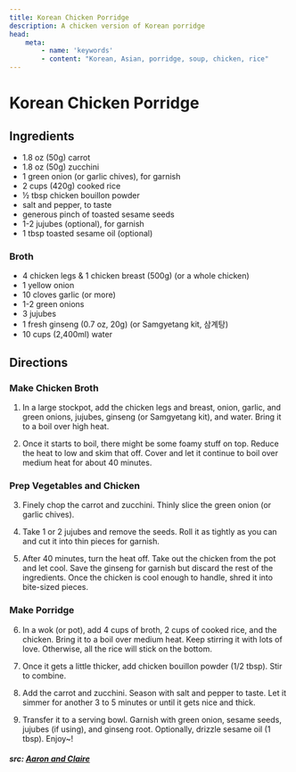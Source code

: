 ```yaml
---
title: Korean Chicken Porridge
description: A chicken version of Korean porridge
head:
    meta:
        - name: 'keywords'
        - content: "Korean, Asian, porridge, soup, chicken, rice"
---
```


# Korean Chicken Porridge
## Ingredients
- 1.8 oz (50g) carrot
- 1.8 oz (50g) zucchini
- 1 green onion (or garlic chives), for garnish
- 2 cups (420g) cooked rice
- &frac12; tbsp chicken bouillon powder
- salt and pepper, to taste
- generous pinch of toasted sesame seeds
- 1-2 jujubes (optional), for garnish
- 1 tbsp toasted sesame oil (optional)

### Broth
- 4 chicken legs & 1 chicken breast (500g) (or a whole chicken)
- 1 yellow onion
- 10 cloves garlic (or more)
- 1-2 green onions
- 3 jujubes
- 1 fresh ginseng (0.7 oz, 20g) (or Samgyetang kit, 삼계탕)
- 10 cups (2,400ml) water

## Directions
### Make Chicken Broth
1. In a large stockpot, add the chicken legs and breast, onion, garlic, and green onions, jujubes, ginseng (or Samgyetang kit), and water. Bring it to a boil over high heat.

2. Once it starts to boil, there might be some foamy stuff on top. Reduce the heat to low and skim that off. Cover and let it continue to boil over medium heat for about 40 minutes.

### Prep Vegetables and Chicken
3. Finely chop the carrot and zucchini. Thinly slice the green onion (or garlic chives).

4. Take 1 or 2 jujubes and remove the seeds. Roll it as tightly as you can and cut it into thin pieces for garnish.

5. After 40 minutes, turn the heat off. Take out the chicken from the pot and let cool. Save the ginseng for garnish but discard the rest of the ingredients. Once the chicken is cool enough to handle, shred it into bite-sized pieces.

### Make Porridge
6. In a wok (or pot), add 4 cups of broth, 2 cups of cooked rice, and the chicken. Bring it to a boil over medium heat. Keep stirring it with lots of love. Otherwise, all the rice will stick on the bottom.

7. Once it gets a little thicker, add chicken bouillon powder (1/2 tbsp). Stir to combine.

8. Add the carrot and zucchini. Season with salt and pepper to taste. Let it simmer for another 3 to 5 minutes or until it gets nice and thick.

9. Transfer it to a serving bowl. Garnish with green onion, sesame seeds, jujubes (if using), and ginseng root. Optionally, drizzle sesame oil (1 tbsp). Enjoy~!

##### src: [Aaron and Claire](https://aaronandclaire.com/dakjuk-korean-chicken-porridge-recipe/)
